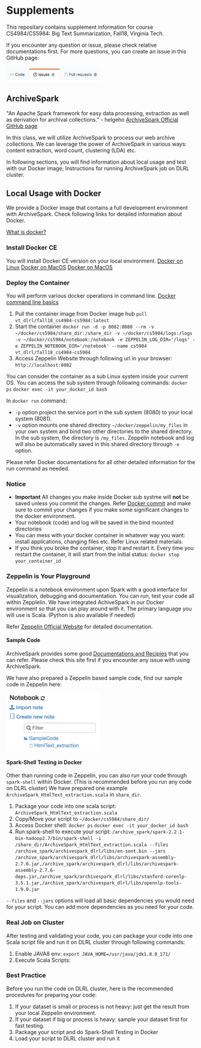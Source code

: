 # Supplements

This repositary contains supplement information for course CS4984/CS5984: Big Text Summarization, Fall18, Virginia Tech.

If you encounter any question or issue, please check relative documentations first. For more questions, you can create an issue in this GitHub page:

<img src="./doc/img_2.png " width="250">

## ArchiveSpark

"An Apache Spark framework for easy data processing, extraction as well as derivation for archival collections." - helgeho
[ArchiveSpark Official GitHub page](https://github.com/helgeho/ArchiveSpark)

In this class, we will utilize ArchiveSpark to process our web archive collections. We can leverage the power of ArchiveSpark in various ways: content extraction, word count, clustering (LDA) etc.

In following sections, you will find information about local usage and test with our Docker image; Instructions for running ArchiveSpark job on DLRL cluster.

## Local Usage with Docker

We provide a Docker image that contains a full development environment with ArchiveSpark. Check following links for detailed information about Docker.

[What is docker?](https://www.docker.com/resources/what-container)

### Install Docker CE

You will install Docker CE version on your local environment.
[Docker on Linux](https://docs.docker.com/install/linux/docker-ce/ubuntu/)
[Docker on MacOS](https://docs.docker.com/docker-for-mac/install/)
[Docker on MacOS](https://docs.docker.com/docker-for-windows/install/)

### Deploy the Container
You will perform various docker operations in command line.
[Docker command line basics](https://docs.docker.com/engine/reference/commandline/cli/#examples)

1. Pull the container image from Docker image hub
   `pull vt_dlrl/fall18_cs4984-cs5984:latest`
2. Start the container 
   `docker run -d -p 8082:8080 --rm -v ~/docker/cs5984/share_dir:/share_dir -v ~/docker/cs5984/logs:/logs -v ~/docker/cs5984/notebook:/notebook -e ZEPPELIN_LOG_DIR='/logs' -e ZEPPELIN_NOTEBOOK_DIR='/notebook' --name cs5984 vt_dlrl/fall18_cs4984-cs5984`
3. Access Zeppelin Website through following url in your browser:
   `http://localhost:8082`

You can consider the container as a sub Linux system inside your current OS. You can access the sub system through following commands:
`docker ps`
`docker exec -it your_docker_id bash`

In `docker run` command:

* `-p` option project the service port in the sub system (8080) to your local system (8081).
* `-v` option mounts one shared directory `~/docker/zeppelin/my_files` in your own system and bind two other directories to the shared directory. In the sub system, the directory is `/my_files`. Zeppelin notebook and log will also be automatically saved in this shared directory through `-e` option.

Please refer Docker documentations for all other detailed information for the run command as needed.

### Notice

* **Important** All changes you make inside Docker sub systme will **not** be saved unless you commit the changes. Refer [Docker commit](https://docs.docker.com/engine/reference/commandline/commit/) and make sure to commit your changes if you make some significant changes to the docker environment.
* Your notebook (code) and log will be saved in the bind mounted directories
* You can mess with your docker container in whatever way you want: install applications, changing files etc. Refer Linux related materials.
* If you think you broke the container, stop it and restart it. Every time you restart the container, it will start from the initial status:
    `docker stop your_container_id`

### Zeppelin is Your Playground

Zeppelin is a notebook environment upon Spark with a good interface for visualization, debugging and documentation. You can run, test your code all within Zepplelin. We have integrated AchiveSpark in our Docker environment so that you can play around with it. The primary language you will use is Scala. (Python is also available if needed)

Refer [Zeppelin Official Website](https://zeppelin.apache.org/) for detailed documentation.

#### Sample Code

ArchiveSpark provides some good [Documentations and Recipies](https://github.com/helgeho/ArchiveSpark/blob/master/docs/README.md) that you can refer. Please check this site first if you encounter any issue with using ArchiveSpark.

We have also prepared a Zeppelin based sample code, find our sample code in Zeppelin here:

<img src="./doc/img_1.png " width="250">

#### Spark-Shell Testing in Docker

Other than running code in Zeppelin, you can also run your code through `spark-shell` within Docker. (This is recommended before you run any code on DLRL cluster) We have prepared one example `ArchiveSpark_HtmlText_extraction.scala` in `share_dir`.

1. Package your code into one scala script: `ArchiveSpark_HtmlText_extraction.scala`
2. Copy/Move your script to `~/docker/cs5984/share_dir/`
3. Access Docker shell:
   `docker ps`
   `docker exec -it your_docker_id bash`
4. Run spark-shell to execute your script:
   `/archive_spark/spark-2.2.1-bin-hadoop2.7/bin/spark-shell -i /share_dir/ArchiveSpark_HtmlText_extraction.scala --files /archive_spark/archivespark_dlrl/libs/en-sent.bin --jars /archive_spark/archivespark_dlrl/libs/archivespark-assembly-2.7.6.jar,/archive_spark/archivespark_dlrl/libs/archivespark-assembly-2.7.6-deps.jar,/archive_spark/archivespark_dlrl/libs/stanford-corenlp-3.5.1.jar,/archive_spark/archivespark_dlrl/libs/opennlp-tools-1.9.0.jar `

`--files` and `--jars` options will load all basic dependencies you would need for your script. You can add more dependencies as you need for your code.

### Real Job on Cluster

After testing and validating your code, you can package your code into one Scala script file and run it on DLRL cluster through following commands: 
1. Enable JAVA8 env:
`export JAVA_HOME=/usr/java/jdk1.8.0_171/`
2. Execute Scala Scripts:



### Best Practice

Before you run the code on DLRL cluster, here is the recommended procedures for preparing your code:

1. If your dataset is small or process is not heavy: just get the result from your local Zeppelin environment.
2. If your dataset if big or process is heavy: sample your dataset first for fast testing.
3. Package your script and do Spark-Shell Testing in Docker
4. Load your script to DLRL cluster and run it